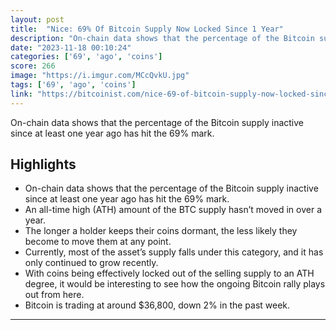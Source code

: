 ```yaml
---
layout: post
title:  "Nice: 69% Of Bitcoin Supply Now Locked Since 1 Year"
description: "On-chain data shows that the percentage of the Bitcoin supply inactive since at least one year ago has hit the 69% mark."
date: "2023-11-18 00:10:24"
categories: ['69', 'ago', 'coins']
score: 266
image: "https://i.imgur.com/MCcQvkU.jpg"
tags: ['69', 'ago', 'coins']
link: "https://bitcoinist.com/nice-69-of-bitcoin-supply-now-locked-since-1-year/"
---
```


On-chain data shows that the percentage of the Bitcoin supply inactive since at least one year ago has hit the 69% mark.

## Highlights

- On-chain data shows that the percentage of the Bitcoin supply inactive since at least one year ago has hit the 69% mark.
- An all-time high (ATH) amount of the BTC supply hasn’t moved in over a year.
- The longer a holder keeps their coins dormant, the less likely they become to move them at any point.
- Currently, most of the asset’s supply falls under this category, and it has only continued to grow recently.
- With coins being effectively locked out of the selling supply to an ATH degree, it would be interesting to see how the ongoing Bitcoin rally plays out from here.
- Bitcoin is trading at around $36,800, down 2% in the past week.

---
